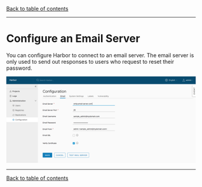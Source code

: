 [Back to table of contents](../../index.md)

----------

# Configure an Email Server

You can configure Harbor to connect to an email server. The email server is only used to send out responses to users who request to reset their password.  

![Configure email settings](../../img//new_config_email.png)

----------

[Back to table of contents](../../index.md)